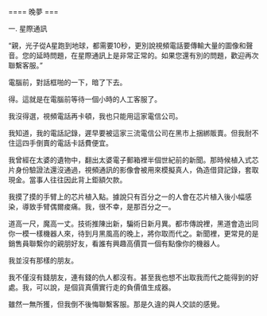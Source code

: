 ==== 晚夢 ===

一. 星際通訊

“親，光子從A星跑到地球，都需要10秒，更別說視頻電話要傳輸大量的圖像和聲音。您的延時問題，在星際通訊上是非常正常的。如果您還有別的問題，歡迎再次聯繫客服。”

電腦前，對話框啪的一下，暗了下去。

得。這就是在電腦前等待一個小時的人工客服了。

我沒得選，視頻電話再卡頓，我也只能用這家電信公司。

我知道，我的電話記錄，遲早要被這家三流電信公司在黑市上捆綁販賣。但我耐不住這四手倒賣的電話卡話費便宜。

我曾經在太婆的遺物中，翻出太婆電子郵箱裡半個世紀前的新聞。那時候植入式芯片身份驗證法還沒通過，視頻通訊的影像會被用來模擬真人，偽造借貸記錄，套取現金。當事人往往因此背上鉅額欠款。

我摸了摸的手臂上的芯片植入點。據說只有百分之一的人會在芯片植入後小幅感染，導致手臂偶爾痠痛。我，很不幸，是那百分之一。

道高一尺，魔高一丈。技術推陳出新，騙術日新月異。都市傳說裡，黑道會造出同你一模一樣機器人來，待到月黑風高的晚上，將你取而代之。新聞裡，更常見的是銷售員聯繫你的親朋好友，看誰有興趣高價買一個有點像你的機器人。

我並沒有那樣的朋友。

我不僅沒有錢朋友，連有錢的仇人都沒有。甚至我也想不出取我而代之能得到的好處。我，可以說，是個貨真價實行走的負價值生成器。

雖然一無所獲，但我倒不後悔聯繫客服。那是久違的與人交談的感覺。